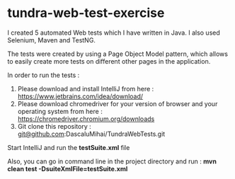 # tundra-web-test-exercise

I created 5 automated Web tests which I have written in Java.
I also used Selenium, Maven and TestNG.

The tests were created by using a Page Object Model pattern, which allows to easily create more tests on different other pages in the application.

In order to run the tests :

1. Please download and install IntelliJ from here : https://www.jetbrains.com/idea/download/
2. Please download chromedriver for your version of browser and your operating system from here : https://chromedriver.chromium.org/downloads
3. Git clone this repository : git@github.com:DascaluMihai/TundraWebTests.git

Start IntelliJ and run the **testSuite.xml** file

Also, you can go in command line in the project directory and run : **mvn clean test -DsuiteXmlFile=testSuite.xml**

